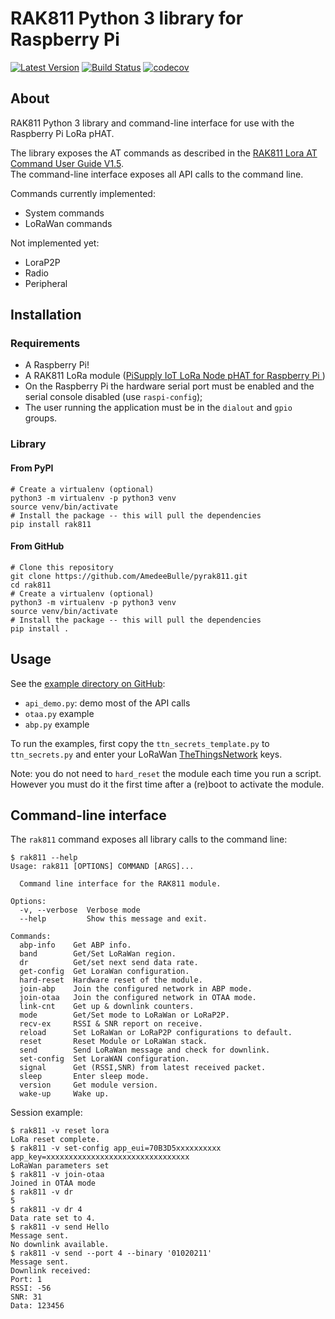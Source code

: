 # RAK811 Python 3 library for Raspberry Pi
[![Latest Version](https://img.shields.io/pypi/v/rak811.svg)](https://pypi.org/project/rak811/)
[![Build Status](https://travis-ci.org/AmedeeBulle/pyrak811.svg?branch=master)](https://travis-ci.org/AmedeeBulle/pyrak811)
[![codecov](https://codecov.io/gh/AmedeeBulle/pyrak811/branch/master/graph/badge.svg)](https://codecov.io/gh/AmedeeBulle/pyrak811)

## About
RAK811 Python 3 library and command-line interface for use with the Raspberry Pi LoRa pHAT.

The library exposes the AT commands as described in the [RAK811 Lora AT Command User Guide V1.5](http://docs.rakwireless.com/en/LoRa/RAK811/Software_Development/RAK811%C2%A0LoRa%C2%A0AT%C2%A0Command%C2%A0V1.5.pdf).  
The command-line interface exposes all API calls to the command line.

Commands currently implemented:
- System commands
- LoRaWan commands

Not implemented yet:
- LoraP2P
- Radio
- Peripheral

## Installation
### Requirements
- A Raspberry Pi!
- A RAK811 LoRa module ([PiSupply IoT LoRa Node pHAT for Raspberry Pi ](https://uk.pi-supply.com/products/iot-lora-node-phat-for-raspberry-pi))
- On the Raspberry Pi the hardware serial port must be enabled and the serial console disabled (use `raspi-config`);
- The user running the application must be in the `dialout` and `gpio` groups.

### Library
#### From PyPI
```
# Create a virtualenv (optional)
python3 -m virtualenv -p python3 venv
source venv/bin/activate
# Install the package -- this will pull the dependencies
pip install rak811
```

#### From GitHub
```
# Clone this repository
git clone https://github.com/AmedeeBulle/pyrak811.git
cd rak811
# Create a virtualenv (optional)
python3 -m virtualenv -p python3 venv
source venv/bin/activate
# Install the package -- this will pull the dependencies
pip install .
```

## Usage
See the [example directory on GitHub](https://github.com/AmedeeBulle/rak811/tree/master/examples):
- `api_demo.py`: demo most of the API calls
- `otaa.py` example
- `abp.py` example

To run the examples, first copy the `ttn_secrets_template.py` to `ttn_secrets.py` and enter your LoRaWan [TheThingsNetwork](https://www.thethingsnetwork.org) keys.

Note: you do not need to `hard_reset` the module each time you run a script.
However you must do it the first time after a (re)boot to activate the module.

## Command-line interface
The `rak811` command exposes all library calls to the command line:

```
$ rak811 --help
Usage: rak811 [OPTIONS] COMMAND [ARGS]...

  Command line interface for the RAK811 module.

Options:
  -v, --verbose  Verbose mode
  --help         Show this message and exit.

Commands:
  abp-info    Get ABP info.
  band        Get/Set LoRaWan region.
  dr          Get/set next send data rate.
  get-config  Get LoraWan configuration.
  hard-reset  Hardware reset of the module.
  join-abp    Join the configured network in ABP mode.
  join-otaa   Join the configured network in OTAA mode.
  link-cnt    Get up & downlink counters.
  mode        Get/Set mode to LoRaWan or LoRaP2P.
  recv-ex     RSSI & SNR report on receive.
  reload      Set LoRaWan or LoRaP2P configurations to default.
  reset       Reset Module or LoRaWan stack.
  send        Send LoRaWan message and check for downlink.
  set-config  Set LoraWAN configuration.
  signal      Get (RSSI,SNR) from latest received packet.
  sleep       Enter sleep mode.
  version     Get module version.
  wake-up     Wake up.
```

Session example:
```
$ rak811 -v reset lora
LoRa reset complete.
$ rak811 -v set-config app_eui=70B3D5xxxxxxxxxx app_key=xxxxxxxxxxxxxxxxxxxxxxxxxxxxxxxx
LoRaWan parameters set
$ rak811 -v join-otaa
Joined in OTAA mode
$ rak811 -v dr
5
$ rak811 -v dr 4
Data rate set to 4.
$ rak811 -v send Hello
Message sent.
No downlink available.
$ rak811 -v send --port 4 --binary '01020211'
Message sent.
Downlink received:
Port: 1
RSSI: -56
SNR: 31
Data: 123456
```
